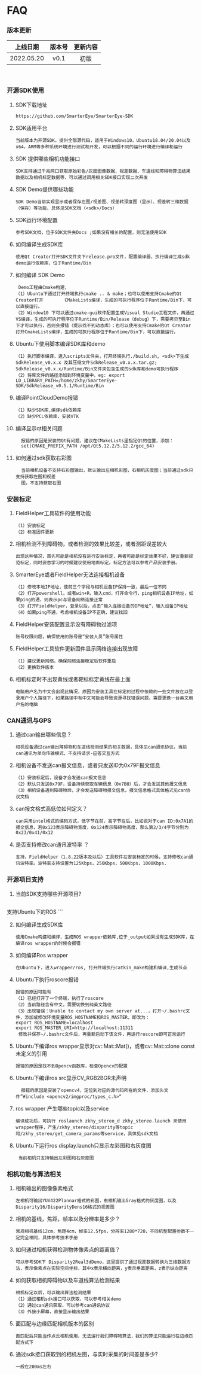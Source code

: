 # FAQ

### 版本更新 

|  上线日期  | 版本号 | 更新内容 |
| :--------: | :----: | :------: |
| 2022.05.20 |  v0.1  |   初版   |

​                                           

### 开源SDK使用

1. SDK下载地址

   ```
   https://github.com/SmarterEye/SmarterEye-SDK 
   ```

2. SDK适用平台

   ```
   当前版本为开源SDK，提供全部源代码，适用于Windows10，Ubuntu18.04/20.04以及x64，ARM等多种系统环境进行测试和开发，可以根据不同的运行环境进行编译和运行
   ```

3. SDK 提供哪些相机功能接口

   ```
   SDK支持通过千兆网口获取原始彩色/灰度图像数据、视差数据、车道线和障碍物算法结果数据以及相机标定数据等，可以通过调用相关SDK接口实现二次开发
   ```

4. SDK Demo提供哪些功能

   ```
   SDK Demo当前实现显示或者保存左图/视差图、视差转深度图（显示）、视差转三维数据（保存）等功能，具体见SDK文档（<sdk>/Docs）
   ```

5. SDK运行环境配置

   ```
   参考SDK文档，位于SDK文件夹Docs ;如果没有相关的配置，则无法使用SDK
   ```

6. 如何编译生成SDK库

   ```
   使用Qt Creator打开SDK文件夹下release.pro文件，配置编译器，执行编译生成sdk demo运行依赖库，位于Runtime/Bin
   ```
   
7. 如何编译 SDK Demo

   ```
    Demo工程由Cmake构建，
   （1）Ubuntu下通过打开终端执行cmake .. & make；也可以使用支持Cmake的Qt Creator打开        CMakeLists编译，生成的可执行程序位于Runtime/Bin下，可以直接运行。
   （2）Window10 下可以通过cmake-gui软件配置生成Visual Studio工程文件，再通过VS编译，生成的可执行程序位于Runtime/Bin/Release（debug）下，需要拷贝至Bin下才可以执行，否则会报错（提示找不到动态库）；也可以使用支持Cmake的Qt Creator打开CmakeLists编译，生成的可执行程序位于Runtime/Bin下，可以直接运行。
   ```

8. Ubuntu下使用脚本编译SDK库和demo

   ```
   （1）执行脚本编译，进入scripts文件夹，打开终端执行./build.sh, <sdk>下生成SdkRelease_v0.x.x 及其压缩文件SdkRelease_v0.x.x.tar.gz; SdkRelease_v0.x.x/Runtime/Bin文件夹包含生成的sdk库和demo可执行程序
   （2）将库文件的路径添加到环境变量中，eg: export LD_LIBRARY_PATH=/home/zkhy/SmarterEye-SDK/SdkRelease_v0.5.1/Runtime/Bin
   ```

9. 编译PointCloudDemo报错

   ```
   （1）缺少SDK库,编译sdk依赖库
   （2）缺少PCL依赖库，安装VTK
   ```

10. 编译显示qt相关问题

    ```
      报错的原因是安装的Qt有问题，建议在CMakeLists里指定Qt的位置，添加：
      set(CMAKE_PREFIX_PATH /opt/Qt5.12.2/5.12.2/gcc_64)
    ```

11. 如何通过sdk获取右彩图

    ```
      当前相机设备不支持右彩图输出，默认输出左相机彩图，右相机灰度图；当前通过sdk只支持获取左图和视差 
      图，不支持获取右图
    ```



### 安装标定

1. FieldHelper工具软件的使用功能

   ```
   （1）安装标定
   （2）标准固件更新
   ```

2. 相机检测不到障碍物，或者检测的效果比较差，或者测距误差较大

   ```
   出现这种情况，首先可能是相机没有进行安装标定，再者可能是标定效果不好，建议重新规范标定，同时姿态学习的时候建议使用地面标定。标定方法可以参考产品安装手册。
   ```

3. SmarterEye或者FieldHelper无法连接相机设备

   ```
   （1）修改本地IP地址，使前三个字段与相机设备IP保持一致，最后一位不同
   （2）打开powershell，或者win+R，输入cmd，打开命令行，ping相机设备IP地址，如果ping的通，则表示pc与设备网络连接正常
   （3）打开FieldHelper，登录以后，点击”输入连接设备的IP地址“，输入设备IP地址
   （4）如果ping不通，考虑相机设备IP不正确，建议找回
   ```

4. FieldHelper安装配置显示没有障碍物过滤项

      ```
      账号权限问题，确保使用的账号是“安装人员”账号属性
      ```

5. FieldHelper工具软件更新固件显示网络连接出现故障

      ```
      （1）建议更新网络，确保网络连接稳定后软件重启
      （2）更换软件版本
      ```
      
6. 相机标定时不出现黄线或者靶标标定黄线在最上面

      ```
      电脑用户名为中文会出现此情况，原因为安装工具在标定的过程中依赖的一些文件放在以登录用户个人路径下，如果路径中有中文可能会导致资源寻找错误问题，需要更换一台英文用户名的电脑
      ```



### CAN通讯与GPS

1. 通过can输出哪些信息？

   ```
   相机设备通过can输出障碍物和车道线检测结果的相关数据，具体见can通讯协议。当前can通讯为单向传输模式，不支持请求-应答交互方式
   ```
   
2. 相机设备不发送can报文信息，或者只发送ID为0x79F报文信息

   ```
   （1）安装标定后，设备才会发送can报文信息
   （2）默认只发送0x79F，设备持续获取车辆信息（0x7B0）后，才会发送其他报文信息
   （3）相机设备遇到障碍物后，才会发送障碍物报文信息，报文信息格式具体格式见can协议文档
   ```

3. can报文格式高低位如何定义？

   ```
   can采用intel格式的编码方式，低字节在前，高字节在后，比如说对于can ID:0x7A1的报文信息，若0x123表示障碍物宽度，0x124表示障碍物高度，那么第2/3/4字节分别为0x23/0x41/0x12
   ```

4. 是否支持修改can通讯波特率 ？

   ```
   支持，FieldHelper（1.8.22版本及以后）工具软件在安装标定的时候，支持修改can通讯波特率。波特率支持设置为125Kbps，250Kbps，500Kbps，1000Kbps.
   ```



### 开源项目支持

   1. 当前SDK支持哪些开源项目?

      ```
支持Ubuntu下的ROS
      ```

2. 如何编译生成SDK库

   ```
   使用Cmake构建和编译，生成ROS wrapper依赖库,位于_output如果没有生成SDK库，在编译ros wrapper的时候会报错
   ```

3. 如何编译Ros wrapper

   ```
   在Ubuntu下，进入wrapper/ros, 打开终端执行catkin_make构建和编译,生成节点
   ```

4. Ubuntu下执行roscore报错

   ```
   报错的原因可能有
   （1）已经打开了一个终端，执行了roscore
   （2）当前路径含有中文，需要切换到纯英文路径
   （3）出现错误：Unable to contact my own server at...，打开~/.bashrc文件，添加或修改环境变量ROS_HOSTNAME和ROS_MASTER，即改为：
   export ROS_HOSTNAME=localhost
   export ROS_MASTER_URI=http://localhost:11311
    修改并保存~/.bashrc文件后，再重新启动下该文件，再运行roscore即可正常运行
   ```

5. Ubuntu下编译ros wrapper显示对cv::Mat::Mat()，或者cv::Mat::clone const 未定义的引用

   ```
   报错的原因是找不到Opencv函数库，检查Opencv的配置
   ```

6. Ubuntu下编译ros src显示CV_RGB2BGR未声明

   ```
     报错的原因是安装了opencv4，定位到对应的源代码所在的文件，添加头文件”#include <opencv2/imgproc/types_c.h>“
   ```

7. ros wrapper 产生哪些topic以及service

   ```
   编译成功后，可执行 roslaunch zkhy_stereo_d zkhy_stereo.launch 来使用wrapper程序，产生/zkhy_stereo/disparity等topic和/zkhy_stereo/get_camera_params等service，具体见sdk文档
   ```

8. Ubuntu下运行ros display.launch只显示左彩图和右灰度图

   ```
    当前相机只支持输出左彩图和右灰度图
   ```

   

### 相机功能与算法相关

1. 相机输出的图像像素格式

   ```
   左相机可输出YUV422Plannar格式的彩图，右相机输出Gray格式的灰度图，以及Disparity16/DisparityDens16格式的视差图
   ```

2. 相机的基线，焦距，帧率以及分辨率是多少？

   ```
   常规相机基线12cm，焦距4cm，帧率12.5fps，分辨率1280*720，不同机型配置参数不一定完全相同，具体参考技术手册
   ```

3. 如何通过相机获得检测物体像素点的距离值？

   ```
   可以参考SDK下 Disparity2Real3dDemo，这里提供了通过视差数据转换为三维数据方法，表示像素点在实际空间坐标，其中x表示横向距离，y表示垂直距离，z表示纵向距离
   ```

4. 如何获取相机障碍物以及车道线算法检测结果

   ```
   相机标定以后，可以输出算法检测结果
   （1）通过相机sdk接口可以获取，可以参考相关demo
   （2）通过can通讯获取，可以参考can通讯协议
   （3）外接小屏幕，直接显示输出结果
   ```

5. 面匹配与边缘匹配相机版本的区别

   ```
   面匹配后只能当作点云相机使用，无法运行我们障碍物算法，我们的算法只能运行在边缘匹配方式下
   ```

6. 通过sdk接口获取到的相机左图，与实时采集的时间差是多少?

   ```
   一般在200ms左右
   ```

   

   

     

     

     

     